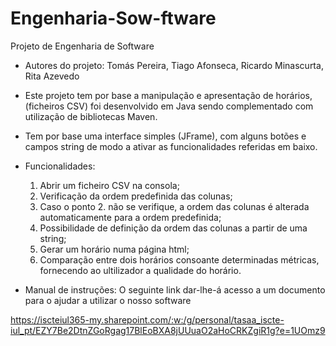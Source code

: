 # Engenharia-Sow-ftware

Projeto de Engenharia de Software
- Autores do projeto: Tomás Pereira, Tiago Afonseca, Ricardo Minascurta, Rita Azevedo
- Este projeto tem por base a manipulação e apresentação de horários, (ficheiros CSV) foi desenvolvido em Java sendo complementado com utilização de bibliotecas Maven.
- Tem por base uma interface simples (JFrame), com alguns botões e campos string de modo a ativar as funcionalidades referidas em baixo.
  
- Funcionalidades:
   1. Abrir um ficheiro CSV na consola;
   2. Verificação da ordem predefinida das colunas;
   3. Caso o ponto 2. não se verifique, a ordem das colunas é alterada automaticamente para a ordem predefinida;
   4. Possibilidade de definição da ordem das colunas a partir de uma string;
   5. Gerar um horário numa página html;
   6. Comparação entre dois horários consoante determinadas métricas, fornecendo ao ultilizador a qualidade do horário.

- Manual de instruções: O seguinte link dar-lhe-á acesso a um documento para o ajudar a utilizar o nosso software

https://iscteiul365-my.sharepoint.com/:w:/g/personal/tasaa_iscte-iul_pt/EZY7Be2DtnZGoRgag17BlEoBXA8jUUuaO2aHoCRKZgiR1g?e=1UOmz9
